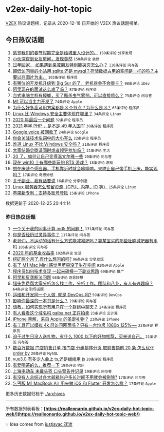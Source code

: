 # v2ex-daily-hot-topic

[V2EX](https://www.v2ex.com/) 热议话题榜，记录从 2020-12-18 日开始的 V2EX 热议话题榜单。

## 今日热议话题

<!-- TODAY BEGIN -->
1. [感觉我们的春节假期完全是给城里人设计的。](https://www.v2ex.com/t/738784) ``150条评论`` ``分享发现``
1. [小伙深夜到女友房间，发现竟然](https://www.v2ex.com/t/738853) ``150条评论`` ``装修``
1. [过年回家，
如果遇到亲戚朋友特别能哭穷怎么办？](https://www.v2ex.com/t/738774) ``118条评论`` ``问与答``
1. [超低访问量的小站用 sqlite 还是 mysql？存储数据占用的空间是一样的吗？主要以存图片为主。](https://www.v2ex.com/t/738766) ``103条评论`` ``程序员``
1. [有哪位的开发机升级到 Big Sur 的了，老机器会不会很卡？](https://www.v2ex.com/t/738788) ``98条评论`` ``iDev``
1. [阿里现在的面试这么难了吗？](https://www.v2ex.com/t/738815) ``87条评论`` ``程序员``
1. [台式电脑主机有蟑螂，买了瓶杀虫气雾剂。可以直接喷么？](https://www.v2ex.com/t/738787) ``75条评论`` ``问与答``
1. [M1 可以当主力开发了](https://www.v2ex.com/t/738763) ``74条评论`` ``Apple``
1. [为什么好多高可用方案都是 3 个节点？为什么是 3？](https://www.v2ex.com/t/738827) ``63条评论`` ``程序员``
1. [Linux 比 Windows 安全主要体现在哪里？](https://www.v2ex.com/t/738949) ``34条评论`` ``Linux``
1. [2020 年最后一个问题](https://www.v2ex.com/t/738823) ``32条评论`` ``程序员``
1. [2021 年学 PHP ，是不是 49 年入国军](https://www.v2ex.com/t/738928) ``30条评论`` ``程序员``
1. [Google voice 被回收了](https://www.v2ex.com/t/739009) ``24条评论`` ``Google``
1. [你会关注技术名词中的大小写么](https://www.v2ex.com/t/738904) ``22条评论`` ``程序员``
1. [难道 Linux 不比 Windows 安全吗？](https://www.v2ex.com/t/738971) ``21条评论`` ``程序员``
1. [大家结婚会邀请同时或者领导参加吗？](https://www.v2ex.com/t/738923) ``21条评论`` ``生活``
1. [30 了，如何让自己变得温文尔雅一些](https://www.v2ex.com/t/738898) ``20条评论`` ``问与答``
1. [现在 win10 上有哪些能玩的 RTS 游戏？](https://www.v2ex.com/t/738759) ``18条评论`` ``游戏``
1. [想在床装个感应器，手机靠近时就会嘀嘀响，来防止自己带手机上床，能实现吗？](https://www.v2ex.com/t/738908) ``17条评论`` ``奇思妙想``
1. [关于副业，我有话要说](https://www.v2ex.com/t/738913) ``16条评论`` ``分享创造``
1. [Linux 服务器怎么预留资源（CPU、内存、IO 等）](https://www.v2ex.com/t/739016) ``15条评论`` ``Linux``
1. [苹果新专利：支持多账号登陆](https://www.v2ex.com/t/738979) ``15条评论`` ``iPhone``

数据更新于 2020-12-25 20:44:14
<!-- TODAY END -->

### 昨日热议话题

<!-- YESTERDAY BEGIN -->
1. [一个关于我的同事计算 md5 的问题！](https://www.v2ex.com/t/738468) ``131条评论`` ``问与答``
1. [你是否经历过灵异事件？](https://www.v2ex.com/t/738575) ``117条评论`` ``问与答``
1. [老哥们，不运动的话有什么方式能减减肥吗？靠某宝买的那些肚腩减肥器有用吗](https://www.v2ex.com/t/738618) ``106条评论`` ``问与答``
1. [2020 年的基金收益率](https://www.v2ex.com/t/738481) ``102条评论`` ``生活``
1. [挖矿两个月了,有什么想问的吗?](https://www.v2ex.com/t/738621) ``96条评论`` ``分享发现``
1. [有了 M1 Mac Mini 感觉黑苹果没了生存空间](https://www.v2ex.com/t/738682) ``91条评论`` ``Apple``
1. [程序员如何技术变现 一起来碰撞一下副业思路](https://www.v2ex.com/t/738524) ``69条评论`` ``推广``
1. [阿里和反垄断法问题](https://www.v2ex.com/t/738631) ``68条评论`` ``奇思妙想``
1. [猎头免费帮大家分析怎么找工作，分析工作，团队和八卦，有人有兴趣吗？](https://www.v2ex.com/t/738583) ``64条评论`` ``职场话题``
1. [运维和开发同一个人做, 就是 DevOps 吗?](https://www.v2ex.com/t/738508) ``59条评论`` ``DevOps``
1. [影响你最深的一本书是什么？](https://www.v2ex.com/t/738730) ``29条评论`` ``问与答``
1. [请教，如何实现所有用户在一个群组中聊天？](https://www.v2ex.com/t/738642) ``24条评论`` ``程序员``
1. [有人看看这个域名吗 paiba.net 正在拍卖](https://www.v2ex.com/t/738641) ``23条评论`` ``云计算``
1. [iPhone 黑解，来自 Apple 的圣诞礼物？](https://www.v2ex.com/t/738543) ``23条评论`` ``iPhone``
1. [有工具可以模拟 4k 屏访问网页吗？只有一台垃圾 1080p 125%~~](https://www.v2ex.com/t/738597) ``22条评论`` ``程序员``
1. [迫于过生日没人送礼物，有什么 1000 以下的好物推荐，买来送自己。](https://www.v2ex.com/t/738632) ``21条评论`` ``问与答``
1. [数百万数据 门店销售订单 按门店 分组排序分页 取销售额前 20 条 怎么优化 order by](https://www.v2ex.com/t/738660) ``20条评论`` ``MySQL``
1. [vue3.0 有多少人会上 ts,还是继续用 js](https://www.v2ex.com/t/738614) ``20条评论`` ``程序员``
1. [有爱喝茶的么，推荐一下](https://www.v2ex.com/t/738625) ``19条评论`` ``杭州``
1. [上海电动车 未戴头盔 口头警告并记录](https://www.v2ex.com/t/738482) ``19条评论`` ``问与答``
1. [有没有人总结过各大邮箱账户多长时间不用就会被删除?](https://www.v2ex.com/t/738559) ``17条评论`` ``问与答``
1. [乞丐版 M1 MacBook Air 用来做 iOS 和 Flutter 开发怎么样？](https://www.v2ex.com/t/738464) ``17条评论`` ``Apple``
<!-- YESTERDAY END -->

更多历史数据归档于 [./archives](./archives)

---

所有数据列表看板：**[https://realleonardo.github.io/v2ex-daily-hot-topic-web/](https://realleonardo.github.io/v2ex-daily-hot-topic-web/)**

💡 Idea comes from [justjavac 迷渡](https://github.com/justjavac/)
